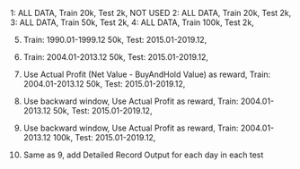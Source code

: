 1: ALL DATA, Train 20k, Test 2k, NOT USED
2: ALL DATA, Train 20k, Test 2k,
3: ALL DATA, Train 50k, Test 2k,
4: ALL DATA, Train 100k, Test 2k,

5. Train: 1990.01-1999.12 50k, Test: 2015.01-2019.12,
6. Train: 2004.01-2013.12 50k, Test: 2015.01-2019.12,

7. Use Actual Profit (Net Value - BuyAndHold Value) as reward, 
   Train: 2004.01-2013.12 50k, Test: 2015.01-2019.12,

8. Use backward window, Use Actual Profit as reward, 
   Train: 2004.01-2013.12 50k, Test: 2015.01-2019.12,

9. Use backward window, Use Actual Profit as reward, 
   Train: 2004.01-2013.12 100k, Test: 2015.01-2019.12,

10. Same as 9, add Detailed Record Output for each day in each test